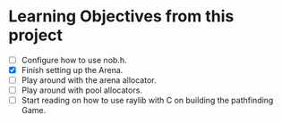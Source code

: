 # Learning Objectives from this project
- [ ] Configure how to use nob.h.
- [x] Finish setting up the Arena.
- [ ] Play around with the arena allocator.
- [ ] Play around with pool allocators.
- [ ] Start reading on how to use raylib with C on building the pathfinding Game.
